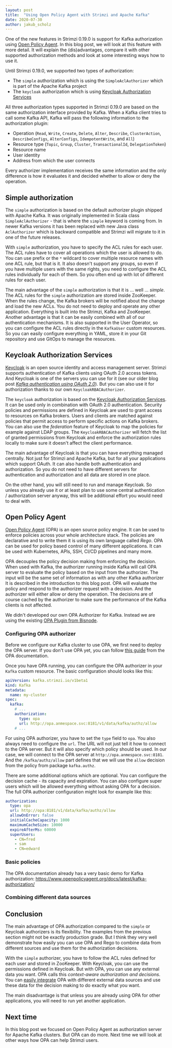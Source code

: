 ```yaml
---
layout: post
title:  "Using Open Policy Agent with Strimzi and Apache Kafka"
date: 2020-07-30
author: jakub_scholz
---
```


One of the new features in Strimzi 0.19.0 is support for Kafka authorization using [Open Policy Agent](https://www.openpolicyagent.org/).
In this blog post, we will look at this feature with more detail.
It will explain the (dis)advantages, compare it with other supported authorization methods and look at some interesting ways how to use it.

<!--more-->

Until Strimzi 0.19.0, we supported two types of authorization:

* The `simple` authorization which is using the `SimpleAclAuthorizer` which is part of the Apache Kafka project
* The `keycloak` authorization which is using [Keycloak Authorization Services](https://www.keycloak.org/docs/latest/authorization_services/index.html)

All three authorization types supported in Strimzi 0.19.0 are based on the same authorization interface provided by Kafka.
When a Kafka client tries to call some Kafka API, Kafka will pass the following information to the authorization plugin:
* Operation (`Read`, `Write`, `Create`, `Delete`, `Alter`, `Describe`, `ClusterAction`, `DescribeConfigs`, `AlterConfigs`, `IdempotentWrite`, and `All`)
* Resource type (`Topic`, `Group`, `Cluster`, `TransactionalId`, `DelegationToken`)
* Resource name
* User identity
* Address from which the user connects

Every authorizer implementation receives the same information and the only difference is how it evaluates it and decided whether to allow or deny the operation.

## Simple authorization

The `simple` authorization is based on the default authorizer plugin shipped with Apache Kafka.
It was originally implemented in Scala class `SimpleAclAuthorizer` - that is where the `simple` keyword is coming from.
In newer Kafka versions it has been replaced with new Java class `AclAuthorizer` which is backward compatible and Strimzi will migrate to it in one of the future releases.

With `simple` authorization, you have to specify the ACL rules for each user.
The ACL rules have to cover all operations which the user is allowed to do.
You can use prefix or the `*` wildcard to cover multiple resource names with one ACL rule, but that is it.
It also doesn't support any groups, so even if you have multiple users with the same rights, you need to configure the ACL rules individually for each of them.
So you often end up with lot of different rules for each user.

The main advantage of the `simple` authorization is that it is ... well ... _simple_.
The ACL rules for the `simple` authorization are stored inside ZooKeeper.
When the rules change, the Kafka brokers will be notified about the change and load the new ACLs.
You do not need to deploy and operate any other application.
Everything is built into the Strimzi, Kafka and ZooKeeper.
Another advantage is that it can be easily combined with all of our authentication mechanisms.
It is also supported in the User Operator, so you can configure the ACL rules directly in the `KafkaUser` custom resources.
So you can easily configure everything in YAML, store it in your Git repository and use GitOps to manage the resources.

## Keycloak Authorization Services

[Keycloak](https://www.keycloak.org/) is an open source identity and access management server.
Strimzi supports authentication of Kafka clients using OAuth 2.0 access tokens.
And Keycloak is one of the servers you can use for it (see our older blog post _[Kafka authentication using OAuth 2.0](https://strimzi.io/blog/2019/10/25/kafka-authentication-using-oauth-2.0/)_).
But you can also use it for authorization thanks to our own `KeycloakRBACAuthorizer`.

The `keycloak` authorization is based on the [Keycloak Authorization Services](https://www.keycloak.org/docs/latest/authorization_services/index.html).
It can be used only in combination with OAuth 2.0 authentication.
Security policies and permissions are defined in Keycloak are used to grant access to resources on Kafka brokers. 
Users and clients are matched against policies that permit access to perform specific actions on Kafka brokers.
You can also use the _federation_ feature of Keycloak to map the policies for example against LDAP groups.
The `KeycloakRBACAuthorizer` will fetch the list of granted permissions from Keycloak and enforce the authorization rules locally to make sure it doesn't affect the client performance.

The main advantage of Keycloak is that you can have everything managed centrally.
Not just for Strimzi and Apache Kafka, but for all your applications which support OAuth.
It can also handle both authentication and authorization.
So you do not need to have different servers for authentication and authorization and all data are stored in one place.

On the other hand, you will still need to run and manage Keycloak.
So unless you already use it or at least plan to use some central authentication / authorization server anyway, this will be additional effort you would need to deal with.

## Open Policy Agent

[Open Policy Agent](https://www.openpolicyagent.org/) (OPA) is an open source policy engine.
It can be used to enforce policies across your whole architecture stack.
The policies are declarative and to write them it is using its own language called _Rego_.
OPA can be used for policy based control of many different applications.
It can be used with Kubernetes, APIs, SSH, CI/CD pipelines and many more.

OPA decouples the policy decision making from enforcing the decision.
When used with Kafka, the authorizer running inside Kafka will call OPA server to evaluate the policy based on the input from the authorizer.
The input will be the same set of information as with any other Kafka authorizer
It is described in the introduction to this blog post.
OPA will evaluate the policy and respond to the authorizer request with a decision.
And the authorizer will either allow or deny the operation.
The decisions are of course cached by the authorizer to make sure the performance of the Kafka clients is not affected.

We didn't developed our own OPA Authorizer for Kafka.
Instead we are using the existing [OPA Plugin from Bisnode](https://github.com/Bisnode/opa-kafka-plugin).

### Configuring OPA authorizer

Before we configure our Kafka cluster to use OPA, we first need to deploy the OPA server.
If you don't use OPA yet, you can follow [this guide](https://www.openpolicyagent.org/docs/latest/deployments/#kubernetes) from the OPA documentation.

Once you have OPA running, you can configure the OPA authorizer in your `Kafka` custom resource.
The basic configuration should looks like this:

```yaml
apiVersion: kafka.strimzi.io/v1beta1
kind: Kafka
metadata:
  name: my-cluster
spec:
  kafka:
    # ...
    authorization:
      type: opa
      url: http://opa.anmespace.svc:8181/v1/data/kafka/authz/allow
    # ...
```

For using OPA authorizer, you have to set the `type` field to `opa`.
You also always need to configure the `url`.
The URL will not just tell it how to connect to the OPA server.
But it will also specify which policy should be used.
In our case, we will connect to the OPA server at `http://opa.anmespace.svc:8181`.
And the `/kafka/authz/allow` part defines that we will use the `allow` decision from the policy from package `kafka.authz`.

There are some additional options which are optional.
You can configure the decision cache - its capacity and expiration.
You can also configure super users which will be allowed everything without asking OPA for a decision.
The full OPA authorizer configuration might look for example like this:

```yaml
authorization:
  type: opa
  url: http://opa:8181/v1/data/kafka/authz/allow
  allowOnError: false
  initialCacheCapacity: 1000
  maximumCacheSize: 10000
  expireAfterMs: 60000
  superUsers:
    - CN=fred
    - sam
    - CN=edward
```

### Basic policies

The OPA documentation already has a very basic demo for Kafka authorization: https://www.openpolicyagent.org/docs/latest/kafka-authorization/




### Combining different data sources





## Conclusion

The main advantage of OPA authorization compared to the `simple` or Keycloak authorizers is its flexibility.
The examples from the previous section might not be exactly production grade.
But I think they very well demonstrate how easily you can use OPA and Rego to combine data from different sources and use them for the authorization decisions.

With the `simple` authorizer, you have to follow the ACL rules defined for each user and stored in ZooKeeper.
With Keycloak, you can use the permissions defined in Keycloak.
But with OPA, you can use any external data you want.
OPA calls this _context-aware authorization and decisions_.
You can [easily integrate](https://www.openpolicyagent.org/docs/latest/external-data/) OPA with different external data sources and use these data for the decision making to do exactly what you want.

The main disadvantage is that unless you are already using OPA for other applications, you will need to run yet another application.

## Next time

In this blog post we focused on Open Policy Agent as authorization server for Apache Kafka clusters.
But OPA can do more.
Next time we will look at other ways how OPA can help Strimzi users.